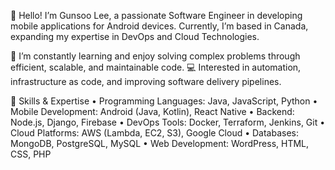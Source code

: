 👋 Hello! I’m Gunsoo Lee, a passionate Software Engineer in developing mobile applications for Android devices. 
Currently, I’m based in Canada, expanding my expertise in DevOps and Cloud Technologies.

🌱 I’m constantly learning and enjoy solving complex problems through efficient, scalable, and maintainable code.
💻 Interested in automation, infrastructure as code, and improving software delivery pipelines.

🚀 Skills & Expertise
	•	Programming Languages: Java, JavaScript, Python
	•	Mobile Development: Android (Java, Kotlin), React Native
	•	Backend: Node.js, Django, Firebase
	•	DevOps Tools: Docker, Terraform, Jenkins, Git
	•	Cloud Platforms: AWS (Lambda, EC2, S3), Google Cloud
	•	Databases: MongoDB, PostgreSQL, MySQL
 	•	Web Development: WordPress, HTML, CSS, PHP
